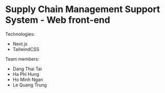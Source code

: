 # Supply Chain Management Support System - Web front-end

Technologies:

- Next.js
- TailwindCSS

Team members:

- Dang Thai Tai
- Ha Phi Hung
- Ho Minh Ngan
- Le Quang Trung
